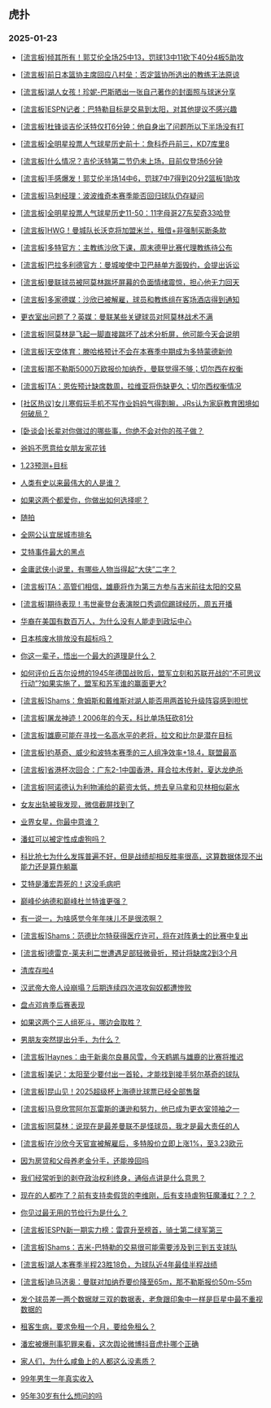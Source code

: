 ## 虎扑 
### 2025-01-23

+ [[流言板]倾其所有！郭艾伦全场25中13，罚球13中11砍下40分4板5助攻](https://bbs.hupu.com/630129342.html)

+ [[流言板]前日本篮协主席回应八村垒：否定篮协所选出的教练无法原谅](https://bbs.hupu.com/630128351.html)

+ [[流言板]湖人女孩！珍妮-巴斯晒出一张自己著作的封面照与球迷分享](https://bbs.hupu.com/630125976.html)

+ [[流言板]ESPN记者：巴特勒目标是交易到太阳，对其他提议不感兴趣](https://bbs.hupu.com/630129165.html)

+ [[流言板]杜锋谈吉伦沃特仅打6分钟：他自身出了问题所以下半场没有打](https://bbs.hupu.com/630129819.html)

+ [[流言板]全明星投票人气球星历史前十：詹科乔丹前三，KD7库里8](https://bbs.hupu.com/630126214.html)

+ [[流言板]什么情况？吉伦沃特第二节仍未上场，目前仅登场6分钟](https://bbs.hupu.com/630127090.html)

+ [[流言板]手感爆发！郭艾伦半场14中6，罚球7中7得到20分2篮板1助攻](https://bbs.hupu.com/630127596.html)

+ [[流言板]马刺经理：波波维奇本赛季能否回归球队仍存疑问](https://bbs.hupu.com/630128934.html)

+ [[流言板]全明星投票人气球星历史11-50：11字母哥27东契奇33哈登](https://bbs.hupu.com/630126505.html)

+ [[流言板]HWG！曼城队长沃克将加盟米兰，租借+非强制买断条款](https://bbs.hupu.com/630129497.html)

+ [[流言板]多特官方：主教练沙欣下课，周末德甲比赛代理教练待公布](https://bbs.hupu.com/630123913.html)

+ [[流言板]巴拉多利德官方：曼城唆使中卫巴赫单方面毁约，会提出诉讼](https://bbs.hupu.com/630128304.html)

+ [[流言板]曼联球员被阿莫林踹坏屏幕的负面情绪震惊，担心他无力回天](https://bbs.hupu.com/630123200.html)

+ [[流言板]多家德媒：沙欣已被解雇，球员和教练组在客场酒店得到通知](https://bbs.hupu.com/630123597.html)

+ [更衣室出问题了？英媒：曼联某些关键球员对阿莫林战术不满](https://bbs.hupu.com/630120814.html)

+ [[流言板]阿莫林是飞起一脚直接踹坏了战术分析屏，他可能今天会说明](https://bbs.hupu.com/630123009.html)

+ [[流言板]天空体育：滕哈格预计不会在本赛季中期成为多特蒙德新帅](https://bbs.hupu.com/630124839.html)

+ [[流言板]那不勒斯5000万欧报价加纳乔，曼联觉得不够；切尔西在权衡](https://bbs.hupu.com/630123854.html)

+ [[流言板]TA：恩佐预计缺席数周，拉维亚将伤缺更久；切尔西权衡情况](https://bbs.hupu.com/630124819.html)

+ [[社区热议]女儿寒假玩手机不写作业妈妈气得割腕，JRs认为家庭教育困境如何破局？](https://bbs.hupu.com/630125356.html)

+ [[卧谈会]长辈对你做过的哪些事，你绝不会对你的孩子做？](https://bbs.hupu.com/630127487.html)

+ [爸妈不愿意给女朋友家花钱](https://bbs.hupu.com/630127851.html)

+ [1.23预测+目标](https://bbs.hupu.com/630126183.html)

+ [人类有史以来最伟大的人是谁？](https://bbs.hupu.com/630125334.html)

+ [如果这两个都爱你，你做出如何选择呢？](https://bbs.hupu.com/630125576.html)

+ [随拍](https://bbs.hupu.com/630126246.html)

+ [全网公认宜居城市排名](https://bbs.hupu.com/630127751.html)

+ [艾特事件最大的黑点](https://bbs.hupu.com/630126714.html)

+ [金庸武侠小说里，有哪些人物当得起“大侠”二字？](https://bbs.hupu.com/630125358.html)

+ [[流言板]TA：高管们相信，雄鹿将作为第三方参与吉米前往太阳的交易](https://bbs.hupu.com/630130468.html)

+ [[流言板]期待表现！韦世豪登台表演脱口秀调侃踢球经历，周五开播](https://bbs.hupu.com/630122635.html)

+ [华裔在美国有数百万人，为什么没有人能走到政坛中心](https://bbs.hupu.com/630129738.html)

+ [日本核废水排放没有超标吗？](https://bbs.hupu.com/630126368.html)

+ [你这一辈子，悟出一个最大的道理是什么？](https://bbs.hupu.com/630126465.html)

+ [如何评价丘吉尔设想的1945年德国战败后，盟军立刻和苏联开战的“不可思议行动”?如果实施了，盟军和苏军谁的赢面更大?](https://bbs.hupu.com/630128781.html)

+ [[流言板]Shams：詹姆斯和戴维斯对湖人能否用两首轮升级阵容感到担忧](https://bbs.hupu.com/630131557.html)

+ [[流言板]屠龙神迹！2006年的今天，科比单场狂砍81分](https://bbs.hupu.com/630131224.html)

+ [[流言板]雄鹿可能在寻找一名高水平的老将，拉文和比尔是潜在目标](https://bbs.hupu.com/630131172.html)

+ [[流言板]约基奇、威少和波特本赛季的三人组净效率+18.4，联盟最高](https://bbs.hupu.com/630130433.html)

+ [[流言板]省港杯次回合：广东2-1中国香港，拜合拉木传射，夏达龙绝杀](https://bbs.hupu.com/630129547.html)

+ [[流言板]阿诺德认为利物浦给的薪资太低，想去皇马拿和贝林相似薪水](https://bbs.hupu.com/630130135.html)

+ [女友出轨被我发现，微信截屏找到了](https://bbs.hupu.com/630130306.html)

+ [业界女星，你最中意谁？](https://bbs.hupu.com/630128161.html)

+ [潘虹可以被定性成虐狗吗？](https://bbs.hupu.com/630129841.html)

+ [科比抢七为什么发挥普遍不好，但是战绩却相反胜率很高，这算数据体现不出能力还是算作躺赢](https://bbs.hupu.com/630127054.html)

+ [艾特是潘宏弄死的！这没毛病吧](https://bbs.hupu.com/630129378.html)

+ [巅峰伦纳德和巅峰杜兰特谁更强？](https://bbs.hupu.com/630130193.html)

+ [有一说一，为啥感觉今年年味儿不是很浓啊？](https://bbs.hupu.com/630130154.html)

+ [[流言板]Shams：范德比尔特获得医疗许可，将在对阵勇士的比赛中复出](https://bbs.hupu.com/630132056.html)

+ [[流言板]德雷克-莱夫利二世遭遇足部轻微骨折，预计将缺席2到3个月](https://bbs.hupu.com/630131915.html)

+ [清库存啦4](https://bbs.hupu.com/630131012.html)

+ [汉武帝大帝人设崩塌？后期连续四次进攻匈奴都遭惨败](https://bbs.hupu.com/630129392.html)

+ [盘点邓肯季后赛表现](https://bbs.hupu.com/630128253.html)

+ [如果这两个三人组死斗，哪边会取胜？](https://bbs.hupu.com/630128358.html)

+ [男朋友突然提出分手，为什么？](https://bbs.hupu.com/630130408.html)

+ [[流言板]Haynes：由于新奥尔良暴风雪，今天鹈鹕与雄鹿的比赛将推迟](https://bbs.hupu.com/630131661.html)

+ [[流言板]美记：太阳至少要付出一首轮，才能找到接手努尔基奇的球队](https://bbs.hupu.com/630130542.html)

+ [[流言板]昆山见！2025超级杯上海德比球票已经全部售罄](https://bbs.hupu.com/630127544.html)

+ [[流言板]马竞欣赏阿尔瓦雷斯的谦逊和努力，他已成为更衣室领袖之一](https://bbs.hupu.com/630125483.html)

+ [[流言板]阿莫林：说现在是最差曼联不是怪球员，我才是最大责任的人](https://bbs.hupu.com/630129241.html)

+ [[流言板]在沙欣今天官宣被解雇后，多特股价立即上涨1%，至3.23欧元](https://bbs.hupu.com/630127570.html)

+ [因为房贷和父母养老金分手，还能挽回吗](https://bbs.hupu.com/630129757.html)

+ [我们经常听到的剥夺政治权利终身，通俗点讲是什么意思？](https://bbs.hupu.com/630131203.html)

+ [现在的人都咋了？前有支持卖假货的李维刚，后有支持虐狗狂魔潘虹？？？](https://bbs.hupu.com/630130942.html)

+ [你见过最无用的节俭行为是什么？](https://bbs.hupu.com/630131291.html)

+ [[流言板]ESPN新一期实力榜：雷霆升至榜首，骑士第二绿军第三](https://bbs.hupu.com/630131048.html)

+ [[流言板]Shams：吉米-巴特勒的交易很可能需要涉及到三到五支球队](https://bbs.hupu.com/630131908.html)

+ [[流言板]湖人本赛季半程23胜18负，为球队近4年最佳半程战绩](https://bbs.hupu.com/630131061.html)

+ [[流言板]迪马济奥：曼联对加纳乔要价降至65m，那不勒斯报价50m-55m](https://bbs.hupu.com/630130993.html)

+ [发个球员差一两个数据就三双的数据表，老詹跟印象中一样是巨星中最不重视数据的](https://bbs.hupu.com/630130665.html)

+ [租客生病，要求免租一个月，要给免租么？](https://bbs.hupu.com/630131585.html)

+ [潘宏被爆刑事犯罪来看，这次舆论微博抖音虎扑哪个正确](https://bbs.hupu.com/630130672.html)

+ [家人们，为什么咸鱼上的人都这么没素质？](https://bbs.hupu.com/630130742.html)

+ [99年男生一年真实收入](https://bbs.hupu.com/630131469.html)

+ [95年30岁有什么想问的吗](https://bbs.hupu.com/630131985.html)

